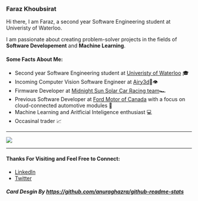 ### Faraz Khoubsirat

Hi there, I am Faraz, a second year Software Engineering student at Univeristy of Waterloo.

I am passionate about creating problem-solver projects in the fields of **Software Developement** and **Machine Learning**.

#### Some Facts About Me:
- Second year Software Engineering student at [Univeristy of Waterloo](https://uwaterloo.ca/engineering/) 🎓
- Incoming Computer Vision Software Engineer at [Airy3d](https://www.airy3d.com/)🤖👁
- Firmware Developer at [Midnight Sun Solar Car Racing team](https://www.uwmidsun.com/)🏎️
- Previous Software Developer at [Ford Motor of Canada](https://www.ford.ca/) with a focus on cloud-connected automotive modules 🚗
- Machine Learning and Aritficial Inteligence enthusiast 💻
- Occasinal trader 📈

---

<a href="https://github.com/anuraghazra/github-readme-stats">
  <img align="center" src="https://github-readme-stats.vercel.app/api?username=farazkh80&include_all_commits=true&count_private=true&show_icons=true&theme=radical&title_color='#42ddf5'&text_color='#55de4e'&icon_color='#c45a73'" />
</a> 
 
 ---
 
 #### Thanks For Visiting and Feel Free to Connect:
 - [LinkedIn](https://www.linkedin.com/in/farazkh80/)
 - [Twitter](https://twitter.com/farazkh80)

##### Card Desgin By https://github.com/anuraghazra/github-readme-stats
